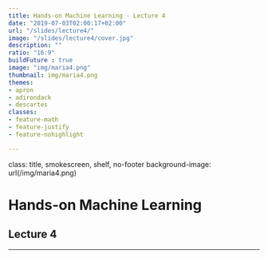 ```yaml
---
title: Hands-on Machine Learning - Lecture 4
date: "2019-07-03T02:00:17+02:00"
url: "/slides/lecture4/"
image: "/slides/lecture4/cover.jpg"
description: ""
ratio: "16:9"
buildFuture : true
image: "img/maria4.png"
thumbnail: img/maria4.png
themes:
- apron
- adirondack
- descartes
classes:
- feature-math
- feature-justify
- feature-nohighlight

---
```

class: title, smokescreen, shelf, no-footer
background-image: url(/img/maria4.png)

# Hands-on Machine Learning
## Lecture 4

---
